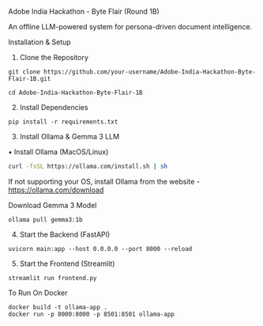 
Adobe India Hackathon - Byte Flair (Round 1B)

An offline LLM-powered system for persona-driven document intelligence.


Installation & Setup


1. Clone the Repository

```
git clone https://github.com/your-username/Adobe-India-Hackathon-Byte-Flair-1B.git
````

```
cd Adobe-India-Hackathon-Byte-Flair-1B
```



2. Install Dependencies

```
pip install -r requirements.txt
```



3. Install Ollama & Gemma 3 LLM

▪️ Install Ollama (MacOS/Linux)


```bash
curl -fsSL https://ollama.com/install.sh | sh
```

If not supporting your OS, install Ollama from the website - https://ollama.com/download



Download Gemma 3 Model

```
ollama pull gemma3:1b
```



4. Start the Backend (FastAPI)

```
uvicorn main:app --host 0.0.0.0 --port 8000 --reload
```




5. Start the Frontend (Streamlit)

```
streamlit run frontend.py
```

To Run On Docker

```
docker build -t ollama-app .
docker run -p 8000:8000 -p 8501:8501 ollama-app
```

